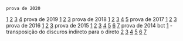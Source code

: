     prova de 2020
[1](https://www.qconcursos.com/questoes-militares/questoes/461f5d05-9b)
[2](https://www.qconcursos.com/questoes-militares/questoes/464e8be1-9b)
[3](https://www.qconcursos.com/questoes-militares/questoes/465e68b9-9b)
[4](https://www.qconcursos.com/questoes-militares/questoes/465b5747-9b)
	prova de 2019
[1](https://www.qconcursos.com/questoes-militares/questoes/fd5ef027-7e)
[2](https://www.qconcursos.com/questoes-militares/questoes/fd8a5e41-7e)
[3](https://www.qconcursos.com/questoes-militares/questoes/3da5d5b5-3b)
     prova de 2018
[1](https://www.qconcursos.com/questoes-militares/questoes/3da8850d-3b)
[2](https://www.qconcursos.com/questoes-militares/questoes/3daf0465-3b)
[3](https://www.qconcursos.com/questoes-militares/questoes/3dbf742d-3b)
[4](https://www.qconcursos.com/questoes-militares/questoes/3d9aba99-3b)
[5](https://www.qconcursos.com/questoes-militares/questoes/3dcafac1-3b)
	prova de 2017
[1](https://www.qconcursos.com/questoes-militares/questoes/b823e63b-3d)
[2](https://www.qconcursos.com/questoes-militares/questoes/b80d8cb9-3d)
[3](https://www.qconcursos.com/questoes-militares/questoes/b817dd88-3d)
	prova de 2016
[1](https://www.qconcursos.com/questoes-militares/questoes/7d27827a-3a)
[2](https://www.qconcursos.com/questoes-militares/questoes/7d2cf87f-3a)
[3](https://www.qconcursos.com/questoes-militares/questoes/7d0c3f6f-3a)
	prova de 2015
[1](https://www.qconcursos.com/questoes-militares/questoes/5dea5714-dc)
[2](https://www.qconcursos.com/questoes-militares/questoes/60e26984-dc)
[3](https://www.qconcursos.com/questoes-militares/questoes/69cea7fa-dc)
[4](https://www.qconcursos.com/questoes-militares/questoes/68d0ab9e-dc)
[5](https://www.qconcursos.com/questoes-militares/questoes/5bec4ae3-dc)
[6](https://www.qconcursos.com/questoes-militares/questoes/e70dea40-4d)
[7](https://www.qconcursos.com/questoes-militares/questoes/7cec89d2-3a)
	prova de 2014 bct
[1](https://www.qconcursos.com/questoes-militares/questoes/4c0e667e-42) - transposição do discuros indireto para o direto
[2](https://www.qconcursos.com/questoes-militares/questoes/4c260445-42)
[3](https://www.qconcursos.com/questoes-militares/questoes/4c4cdbad-42)
[4](https://www.qconcursos.com/questoes-militares/questoes/4c17f591-42)
[5](https://www.qconcursos.com/questoes-militares/questoes/4c2a39b9-42)
[6](https://www.qconcursos.com/questoes-militares/questoes/4c3d0241-42)
[7](https://www.qconcursos.com/questoes-militares/questoes/4c58bf7b-42)
